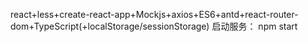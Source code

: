 react+less+create-react-app+Mockjs+axios+ES6+antd+react-router-dom+TypeScript(+localStorage/sessionStorage)
启动服务： npm start
